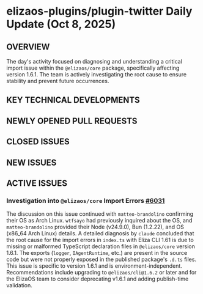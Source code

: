 # elizaos-plugins/plugin-twitter Daily Update (Oct 8, 2025)
## OVERVIEW 
The day's activity focused on diagnosing and understanding a critical import issue within the `@elizaos/core` package, specifically affecting version 1.6.1. The team is actively investigating the root cause to ensure stability and prevent future occurrences.

## KEY TECHNICAL DEVELOPMENTS

## NEWLY OPENED PULL REQUESTS

## CLOSED ISSUES

## NEW ISSUES

## ACTIVE ISSUES
### Investigation into `@elizaos/core` Import Errors [#6031](https://github.com/elizaos-plugins/plugin-twitter/issues/6031)
The discussion on this issue continued with `matteo-brandolino` confirming their OS as Arch Linux. `wtfsayo` had previously inquired about the OS, and `matteo-brandolino` provided their Node (v24.9.0), Bun (1.2.22), and OS (x86_64 Arch Linux) details. A detailed diagnosis by `claude` concluded that the root cause for the import errors in `index.ts` with Eliza CLI 1.61 is due to missing or malformed TypeScript declaration files in `@elizaos/core` version 1.6.1. The exports (`logger`, `IAgentRuntime`, etc.) are present in the source code but were not properly exposed in the published package's `.d.ts` files. This issue is specific to version 1.6.1 and is environment-independent. Recommendations include upgrading to `@elizaos/cli@1.6.2` or later and for the ElizaOS team to consider deprecating v1.6.1 and adding publish-time validation.